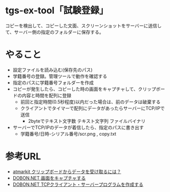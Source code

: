 # tgs-ex-tool「試験登録」
コピーを検出して、コピーした文面、スクリーンショットをサーバーに送信して、サーバー側の指定のフォルダーに保存する。

# やること
- 設定ファイルを読み込む(保存先のパス)
- 学籍番号の登録。管理ツールで動作を確認する
- 指定のパスに学籍番号フォルダーを作成
- コピーが発生したら、コピーした時の画面をキャプチャして、クリップボードの内容と時間を配列に登録
  - 前回と指定時間(0.5秒程度)以内だった場合は、前のデータは破棄する
  - クライアントでタイマーで配列にデータがあったらサーバーにTCP/IPで送信
    - 2byteでテキスト文字数 テキスト文字列 ファイルバイナリ
- サーバーでTCP/IPのデータが着信したら、指定のパスに書き出す
  - 学籍番号/日時-シリアル番号/scr.png , copy.txt

# 参考URL
- [atmarkit クリップボードからデータを受け取るには？](http://www.atmarkit.co.jp/fdotnet/dotnettips/152getclipbrd/getclipbrd.html)
- [DOBON.NET 画面をキャプチャする](http://dobon.net/vb/dotnet/graphics/screencapture.html)
- [DOBON.NET TCPクライアント・サーバープログラムを作成する](http://dobon.net/vb/dotnet/internet/tcpclientserver.html)

